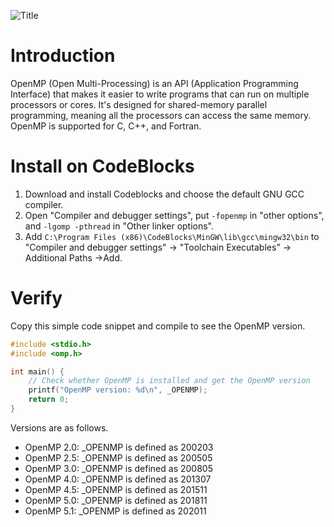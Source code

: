 ![Title](https://i.imgur.com/IL2hIvX.png)
# Introduction #
OpenMP (Open Multi-Processing) is an API (Application Programming Interface) that makes it easier to write programs that can run on multiple processors or cores. It's designed for shared-memory parallel programming, meaning all the processors can access the same memory. OpenMP is supported for C, C++, and Fortran.

# Install on CodeBlocks #
1. Download and install Codeblocks and choose the default GNU  GCC compiler.
2. Open "Compiler and debugger settings", put `-fopenmp` in "other options", and `-lgomp -pthread` in "Other linker options".
3. Add `C:\Program Files (x86)\CodeBlocks\MinGW\lib\gcc\mingw32\bin` to  "Compiler and debugger settings" -> "Toolchain Executables" -> Additional Paths ->Add.

# Verify #
Copy this simple code snippet and compile to see the OpenMP version.

```c
#include <stdio.h>
#include <omp.h>

int main() {
    // Check whether OpenMP is installed and get the OpenMP version
    printf("OpenMP version: %d\n", _OPENMP);
    return 0;
}
```
Versions are as follows.
- OpenMP 2.0: _OPENMP is defined as 200203
- OpenMP 2.5: _OPENMP is defined as 200505
- OpenMP 3.0: _OPENMP is defined as 200805
- OpenMP 4.0: _OPENMP is defined as 201307
- OpenMP 4.5: _OPENMP is defined as 201511
- OpenMP 5.0: _OPENMP is defined as 201811
- OpenMP 5.1: _OPENMP is defined as 202011